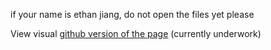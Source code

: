 if your name is ethan jiang, do not open the files yet please

View visual [github version of the page]((https://jeseniapar.github.io/term-web.github.io/)) (currently underwork)
